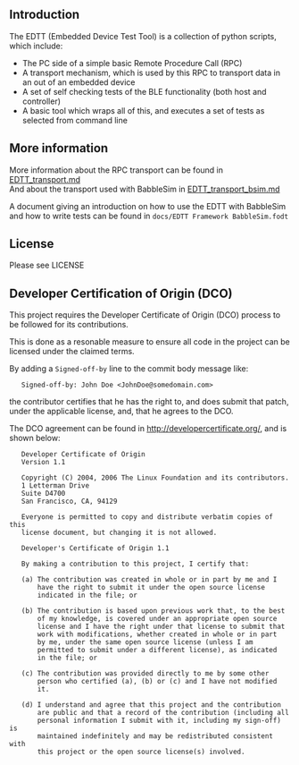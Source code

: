 ## Introduction

The EDTT (Embedded Device Test Tool) is a collection of python scripts, which include:

* The PC side of a simple basic Remote Procedure Call (RPC)
* A transport mechanism, which is used by this RPC to transport
  data in an out of an embedded device
* A set of self checking tests of the BLE functionality
  (both host and controller)
* A basic tool which wraps all of this, and executes a set of
  tests as selected from command line

## More information

More information about the RPC transport can be found in
[EDTT_transport.md](EDTT_transport.md)<br>
And about the transport used with BabbleSim in
[EDTT_transport_bsim.md](EDTT_transport_bsim.md)

A document giving an introduction on how to use the EDTT
with BabbleSim and how to write tests can be found in
`docs/EDTT Framework BabbleSim.fodt`

## License

Please see LICENSE

## Developer Certification of Origin (DCO)

This project requires the Developer Certificate of Origin (DCO)
process to be followed for its contributions.

This is done as a resonable measure to ensure all code in the project
can be licensed under the claimed terms.

By adding a ``Signed-off-by`` line to the commit body message like:
```
   Signed-off-by: John Doe <JohnDoe@somedomain.com>
```
the contributor certifies that he has the right to, and does submit
that patch, under the applicable license, and, that he agrees to the DCO.

The DCO agreement can be found in http://developercertificate.org/, and is
shown below:

```
   Developer Certificate of Origin
   Version 1.1

   Copyright (C) 2004, 2006 The Linux Foundation and its contributors.
   1 Letterman Drive
   Suite D4700
   San Francisco, CA, 94129

   Everyone is permitted to copy and distribute verbatim copies of this
   license document, but changing it is not allowed.

   Developer's Certificate of Origin 1.1

   By making a contribution to this project, I certify that:

   (a) The contribution was created in whole or in part by me and I
       have the right to submit it under the open source license
       indicated in the file; or

   (b) The contribution is based upon previous work that, to the best
       of my knowledge, is covered under an appropriate open source
       license and I have the right under that license to submit that
       work with modifications, whether created in whole or in part
       by me, under the same open source license (unless I am
       permitted to submit under a different license), as indicated
       in the file; or

   (c) The contribution was provided directly to me by some other
       person who certified (a), (b) or (c) and I have not modified
       it.

   (d) I understand and agree that this project and the contribution
       are public and that a record of the contribution (including all
       personal information I submit with it, including my sign-off) is
       maintained indefinitely and may be redistributed consistent with
       this project or the open source license(s) involved.
